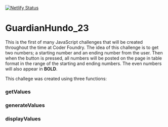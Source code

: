 [![Netlify Status](https://api.netlify.com/api/v1/badges/a8bcc2a0-e95a-4062-919b-53057fd7b1e6/deploy-status)](https://app.netlify.com/sites/serene-sawine-0e2e7e/deploys)

# GuardianHundo_23
<p>
This is the first of many JavaScript challenges that will be created throughout the time at Coder Foundry. The idea of this challenge is to get two numbers; a starting number and an ending number from the user. Then when the button is pressed, all numbers will be posted on the page in table format in the range of the starting and ending numbers. The even numbers will also appear in <strong>BOLD</strong>.
</p>
<p>
This challege was created using three functions:

### getValues

### generateValues

### displayValues
</p>
